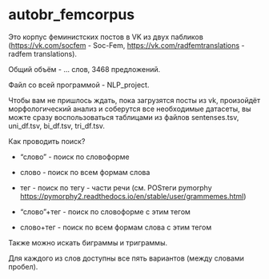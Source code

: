 # autobr_femcorpus

Это корпус феминистских постов в VK из двух пабликов (https://vk.com/socfem - Soc-Fem, https://vk.com/radfemtranslations - radfem translations).

Общий объём - ... слов, 3468 предложений.


Файл со всей программой - NLP_project.

Чтобы вам не пришлось ждать, пока загрузятся посты из vk, произойдёт морфологический анализ и соберутся все необходимые датасеты, вы можте сразу воспользоваться таблицами из файлов sentenses.tsv, uni_df.tsv, bi_df.tsv, tri_df.tsv.




Как проводить поиск? 

- “слово” - поиск по словоформе

- слово - поиск по всем формам слова

- тег - поиск по тегу - части речи (см. POSтеги pymorphy https://pymorphy2.readthedocs.io/en/stable/user/grammemes.html)

- “слово”+тег - поиск по словоформе с этим тегом

- слово+тег - поиск по всем формам слова с этим тегом


Также можно искать биграммы и триграммы.

Для каждого из слов доступны все пять вариантов (между словами пробел).

